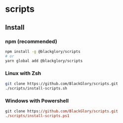 # scripts

## Install

### npm (recommended)

```sh
npm install -g @blackglory/scripts
# or
yarn global add @blackglory/scripts
```

### Linux with Zsh

```sh
git clone https://github.com/BlackGlory/scripts.git
./scripts/install-scripts.sh
```

### Windows with Powershell

```ps
git clone https://github.com/BlackGlory/scripts.git
./scripts/install-scripts.ps1
```

